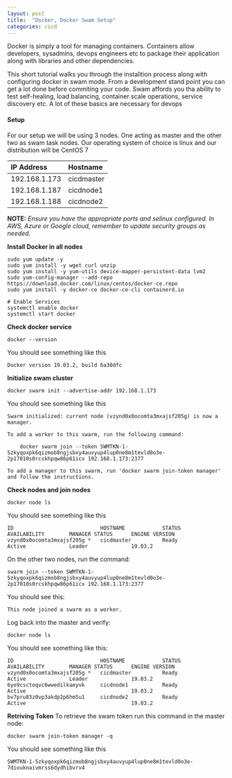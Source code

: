 ```yaml
---
layout: post
title:  "Docker, Docker Swam Setup"
categories: cicd
---
```


Docker is simply a tool for managing containers. Containers allow developers, sysadmins, devops engineers etc to package their application along with libraries and other dependencies.

This short tutorial walks you through the installtion process along with configuring docker in swam mode. From a development stand point you can get a lot done before commiting your code. Swam affords you tha ability to test self-healing, load balancing, container scale operations, service discovery etc. A lot of these basics are necessary for devops

#### **Setup**
For our setup we will be using 3 nodes. One acting as master and the other two as swam task nodes. Our operating system of choice is linux and our distribution will be CentOS 7

|IP Address    | Hostname     |
|:------------ | :----------- |
|192.168.1.173 |  cicdmaster  |
|192.168.1.187 |  cicdnode1   |
|192.168.1.188 |  cicdnode2   |

**NOTE:**
*Ensure you have the appropriate ports and selinux configured. In AWS, Azure or Google cloud, remember to update security groups as needed.*


**Install Docker in all nodes**
```
sudo yum update -y
sudo yum install -y wget curl unzip
sudo yum install -y yum-utils device-mapper-persistent-data lvm2
sudo yum-config-manager --add-repo https://download.docker.com/linux/centos/docker-ce.repo
sudo yum install -y docker-ce docker-ce-cli containerd.io

# Enable Services
systemctl enable docker
systemctl start docker
```

**Check docker service**
```
docker --version
```
You should see something like this
```
Docker version 19.03.2, build 6a30dfc
```


**Initialize swam cluster**
```
docker swarm init --advertise-addr 192.168.1.173
```
You should see something like this
```
Swarm initialized: current node (vzynd0x0ocomta3mxajsf205g) is now a manager.

To add a worker to this swarm, run the following command:

    docker swarm join --token SWMTKN-1-5zkyqoxpk6qizmob8ngjsbxy4auvyup4lup0ne8m1tevld0o3e-2p17010s0rcskhpqw86p61icx 192.168.1.173:2377

To add a manager to this swarm, run 'docker swarm join-token manager' and follow the instructions.
```

**Check nodes and join nodes**
```
docker node ls
```
You should see something like this
```
ID                            HOSTNAME            STATUS              AVAILABILITY        MANAGER STATUS      ENGINE VERSION
vzynd0x0ocomta3mxajsf205g *   cicdmaster          Ready               Active              Leader              19.03.2
```

On the other two nodes, run the command:
```
swarm join --token SWMTKN-1-5zkyqoxpk6qizmob8ngjsbxy4auvyup4lup0ne8m1tevld0o3e-2p17010s0rcskhpqw86p61icx 192.168.1.173:2377
```
You should see this:
```
This node joined a swarm as a worker.
```

Log back into the master and verify:
```
docker node ls
```
You should see something like this:
```
ID                            HOSTNAME            STATUS              AVAILABILITY        MANAGER STATUS      ENGINE VERSION
vzynd0x0ocomta3mxajsf205g *   cicdmaster          Ready               Active              Leader              19.03.2
6yo9csctoqvc6wwedilkaeyvk     cicdnode1           Ready               Active                                  19.03.2
bv7pru83z0vp3akdp2p6hm5u1     cicdnode2           Ready               Active                                  19.03.2
```

**Retriving  Token**
To retrieve the swam token run this command in the master node:
```
docker swarm join-token manager -q
``` 
You should see something like this
```
SWMTKN-1-5zkyqoxpk6qizmob8ngjsbxy4auvyup4lup0ne8m1tevld0o3e-7diouknaivmrss6dydhibvrv4
```
